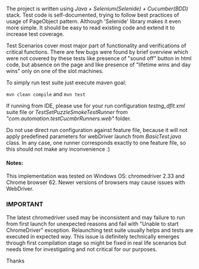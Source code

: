 The project is written using _Java + Selenium(Selenide) + Cucumber(BDD)_ stack.
Test code is self-documented, trying to follow best practices of usage of PageObject pattern. Although 'Selenide' library makes it even more simple. It should be easy to read existing code and extend it to increase test coverage.

Test Scenarios cover most major part of functionality and verifications of critical functions. There are few bugs were found by brief overview which were not covered by these tests like presence of "sound off" button in html code, but absence on the page and like presence of "lifetime wins and day wins" only on one of the slot machines.

To simply run test suite just execute maven goal:

`mvn clean compile`
and
`mvn test`

If running from IDE, please use for your run configuration _testng_dflt.xml_ suite file or _TestSetPuzzleSmokeTestRunner_ from _"com.automation.testCucmbrRunners.web"_ folder.

Do not use direct run configuration against feature file, because it will not apply predefined parameters for webDriver launch from _BasicTest.java_ class.
In any case, one runner corresponds exactly to one feature file, so this should not make any inconvenience :)

#### Notes:
This implementation was tested on Windows OS: chromedriver 2.33 and Chrome browser 62. Newer versions of browsers may cause issues with WebDriver.

### IMPORTANT
The latest chromedriver used may be inconsistent and may failure to run from first launch for unexpected reasons and fail with "Unable to start ChromeDriver" exception.
Relaunching test suite usually helps and tests are executed in expected way.
This issue is definitely technically emerges through first compilation stage so might be fixed in real life scenarios but needs time for investigating and not critical for our purposes.

Thanks